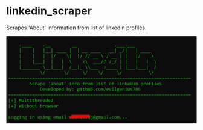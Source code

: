 # linkedin_scraper
Scrapes 'About' information from list of linkedin profiles.

![Alt text](https://github.com/evilgenius786/linkedin_scraper/blob/main/Screenshot_2.png?raw=true)
